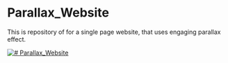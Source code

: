 # Parallax_Website
This is repository of for a single page website, that uses engaging parallax effect. 

[![# Parallax_Website](https://img.youtube.com/vi/yXU-c3kATHI/0.jpg)](https://www.youtube.com/watch?v=yXU-c3kATHI)
